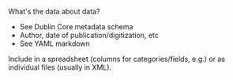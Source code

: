 What's the data about data?
* See Dublin Core metadata schema
* Author, date of publication/digitization, etc
* See YAML markdown

Include in a spreadsheet (columns for categories/fields, e.g.) or as individual files (usually in XML).
